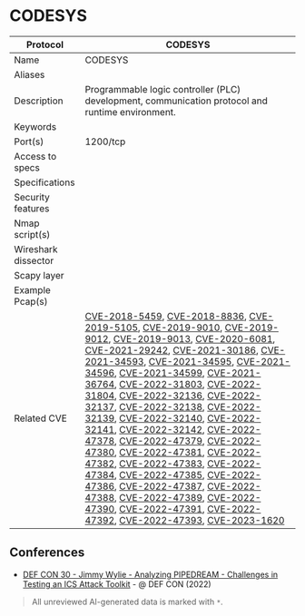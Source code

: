 # CODESYS

| Protocol | CODESYS |
|---|---|
| Name | CODESYS |
| Aliases |  |
| Description | Programmable logic controller (PLC) development, communication protocol and runtime environment. |
| Keywords |  |
| Port(s) | 1200/tcp |
| Access to specs |  |
| Specifications |  |
| Security features |  |
| Nmap script(s) |  |
| Wireshark dissector |  |
| Scapy layer |  |
| Example Pcap(s) |  |
| Related CVE | [CVE-2018-5459](https://nvd.nist.gov/vuln/detail/CVE-2018-5459), [CVE-2018-8836](https://nvd.nist.gov/vuln/detail/CVE-2018-8836), [CVE-2019-5105](https://nvd.nist.gov/vuln/detail/CVE-2019-5105), [CVE-2019-9010](https://nvd.nist.gov/vuln/detail/CVE-2019-9010), [CVE-2019-9012](https://nvd.nist.gov/vuln/detail/CVE-2019-9012), [CVE-2019-9013](https://nvd.nist.gov/vuln/detail/CVE-2019-9013), [CVE-2020-6081](https://nvd.nist.gov/vuln/detail/CVE-2020-6081), [CVE-2021-29242](https://nvd.nist.gov/vuln/detail/CVE-2021-29242), [CVE-2021-30186](https://nvd.nist.gov/vuln/detail/CVE-2021-30186), [CVE-2021-34593](https://nvd.nist.gov/vuln/detail/CVE-2021-34593), [CVE-2021-34595](https://nvd.nist.gov/vuln/detail/CVE-2021-34595), [CVE-2021-34596](https://nvd.nist.gov/vuln/detail/CVE-2021-34596), [CVE-2021-34599](https://nvd.nist.gov/vuln/detail/CVE-2021-34599), [CVE-2021-36764](https://nvd.nist.gov/vuln/detail/CVE-2021-36764), [CVE-2022-31803](https://nvd.nist.gov/vuln/detail/CVE-2022-31803), [CVE-2022-31804](https://nvd.nist.gov/vuln/detail/CVE-2022-31804), [CVE-2022-32136](https://nvd.nist.gov/vuln/detail/CVE-2022-32136), [CVE-2022-32137](https://nvd.nist.gov/vuln/detail/CVE-2022-32137), [CVE-2022-32138](https://nvd.nist.gov/vuln/detail/CVE-2022-32138), [CVE-2022-32139](https://nvd.nist.gov/vuln/detail/CVE-2022-32139), [CVE-2022-32140](https://nvd.nist.gov/vuln/detail/CVE-2022-32140), [CVE-2022-32141](https://nvd.nist.gov/vuln/detail/CVE-2022-32141), [CVE-2022-32142](https://nvd.nist.gov/vuln/detail/CVE-2022-32142), [CVE-2022-47378](https://nvd.nist.gov/vuln/detail/CVE-2022-47378), [CVE-2022-47379](https://nvd.nist.gov/vuln/detail/CVE-2022-47379), [CVE-2022-47380](https://nvd.nist.gov/vuln/detail/CVE-2022-47380), [CVE-2022-47381](https://nvd.nist.gov/vuln/detail/CVE-2022-47381), [CVE-2022-47382](https://nvd.nist.gov/vuln/detail/CVE-2022-47382), [CVE-2022-47383](https://nvd.nist.gov/vuln/detail/CVE-2022-47383), [CVE-2022-47384](https://nvd.nist.gov/vuln/detail/CVE-2022-47384), [CVE-2022-47385](https://nvd.nist.gov/vuln/detail/CVE-2022-47385), [CVE-2022-47386](https://nvd.nist.gov/vuln/detail/CVE-2022-47386), [CVE-2022-47387](https://nvd.nist.gov/vuln/detail/CVE-2022-47387), [CVE-2022-47388](https://nvd.nist.gov/vuln/detail/CVE-2022-47388), [CVE-2022-47389](https://nvd.nist.gov/vuln/detail/CVE-2022-47389), [CVE-2022-47390](https://nvd.nist.gov/vuln/detail/CVE-2022-47390), [CVE-2022-47391](https://nvd.nist.gov/vuln/detail/CVE-2022-47391), [CVE-2022-47392](https://nvd.nist.gov/vuln/detail/CVE-2022-47392), [CVE-2022-47393](https://nvd.nist.gov/vuln/detail/CVE-2022-47393), [CVE-2023-1620](https://nvd.nist.gov/vuln/detail/CVE-2023-1620) |

## Conferences
- [DEF CON 30 -  Jimmy Wylie - Analyzing PIPEDREAM - Challenges in Testing an ICS Attack Toolkit](https://www.youtube.com/watch?v=_dz6VNYSSJ0) - @ DEF CON (2022)

> All unreviewed AI-generated data is marked with `*`.
